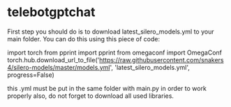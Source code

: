 # telebotgptchat
First step you should do is to download latest_silero_models.yml to your main folder.
You can do this using this piece of code:

import torch
from pprint import pprint
from omegaconf import OmegaConf
torch.hub.download_url_to_file('https://raw.githubusercontent.com/snakers4/silero-models/master/models.yml',
                               'latest_silero_models.yml',
                               progress=False)
                               
this .yml must be put in the same folder with main.py in order to work properly
also, do not forget to download all used libraries.
